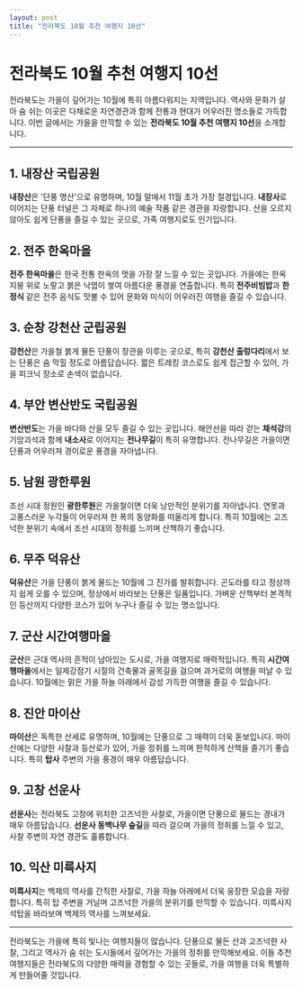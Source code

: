 ```yaml
---
layout: post
title: "전라북도 10월 추천 여행지 10선"
---
```


# 전라북도 10월 추천 여행지 10선

전라북도는 가을이 깊어가는 10월에 특히 아름다워지는 지역입니다. 역사와 문화가 살아 숨 쉬는 이곳은 다채로운 자연경관과 함께 전통과 현대가 어우러진 명소들로 가득합니다. 이번 글에서는 가을을 만끽할 수 있는 **전라북도 10월 추천 여행지 10선**을 소개합니다.

---

## 1. 내장산 국립공원
**내장산**은 '단풍 명산'으로 유명하며, 10월 말에서 11월 초가 가장 절경입니다. **내장사**로 이어지는 단풍 터널은 그 자체로 하나의 예술 작품 같은 경관을 자랑합니다. 산을 오르지 않아도 쉽게 단풍을 즐길 수 있는 곳으로, 가족 여행지로도 인기입니다.

## 2. 전주 한옥마을
**전주 한옥마을**은 한국 전통 한옥의 멋을 가장 잘 느낄 수 있는 곳입니다. 가을에는 한옥 지붕 위로 노랗고 붉은 낙엽이 쌓여 아름다운 풍경을 연출합니다. 특히 **전주비빔밥**과 **한정식** 같은 전주 음식도 맛볼 수 있어 문화와 미식이 어우러진 여행을 즐길 수 있습니다.

## 3. 순창 강천산 군립공원
**강천산**은 가을철 붉게 물든 단풍이 장관을 이루는 곳으로, 특히 **강천산 출렁다리**에서 보는 단풍은 숨 막힐 정도로 아름답습니다. 짧은 트레킹 코스로도 쉽게 접근할 수 있어, 가을 피크닉 장소로 손색이 없습니다.

## 4. 부안 변산반도 국립공원
**변산반도**는 가을 바다와 산을 모두 즐길 수 있는 곳입니다. 해안선을 따라 걷는 **채석강**의 기암괴석과 함께 **내소사**로 이어지는 **전나무길**이 특히 유명합니다. 전나무길은 가을이면 단풍과 어우러져 경이로운 풍경을 자아냅니다.

## 5. 남원 광한루원
조선 시대 정원인 **광한루원**은 가을철이면 더욱 낭만적인 분위기를 자아냅니다. 연못과 고풍스러운 누각들이 어우러져 한 폭의 동양화를 떠올리게 합니다. 특히 10월에는 고즈넉한 분위기 속에서 조선 시대의 정취를 느끼며 산책하기 좋습니다.

## 6. 무주 덕유산
**덕유산**은 가을 단풍이 붉게 물드는 10월에 그 진가를 발휘합니다. 곤도라를 타고 정상까지 쉽게 오를 수 있으며, 정상에서 바라보는 단풍은 일품입니다. 가벼운 산책부터 본격적인 등산까지 다양한 코스가 있어 누구나 즐길 수 있는 명소입니다.

## 7. 군산 시간여행마을
**군산**은 근대 역사의 흔적이 남아있는 도시로, 가을 여행지로 매력적입니다. 특히 **시간여행마을**에서는 일제강점기 시절의 건축물과 골목길을 걸으며 과거로의 여행을 떠날 수 있습니다. 10월에는 맑은 가을 하늘 아래에서 감성 가득한 여행을 즐길 수 있습니다.

## 8. 진안 마이산
**마이산**은 독특한 산세로 유명하며, 10월에는 단풍으로 그 매력이 더욱 돋보입니다. 마이산에는 다양한 사찰과 등산로가 있어, 가을 정취를 느끼며 한적하게 산책을 즐기기 좋습니다. 특히 **탑사** 주변의 가을 풍경이 매우 아름답습니다.

## 9. 고창 선운사
**선운사**는 전라북도 고창에 위치한 고즈넉한 사찰로, 가을이면 단풍으로 물드는 경내가 매우 아름답습니다. **선운사 동백나무 숲길**을 따라 걸으며 가을의 정취를 느낄 수 있고, 사찰 주변의 자연 경관도 훌륭합니다.

## 10. 익산 미륵사지
**미륵사지**는 백제의 역사를 간직한 사찰로, 가을 하늘 아래에서 더욱 웅장한 모습을 자랑합니다. 특히 탑 주변을 거닐며 고즈넉한 가을의 분위기를 만끽할 수 있습니다. 미륵사지 석탑을 바라보며 백제의 역사를 느껴보세요.

---

전라북도는 가을에 특히 빛나는 여행지들이 많습니다. 단풍으로 물든 산과 고즈넉한 사찰, 그리고 역사가 숨 쉬는 도시들에서 깊어가는 가을의 정취를 만끽해보세요. 이들 추천 여행지들은 전라북도의 다양한 매력을 경험할 수 있는 곳들로, 가을 여행을 더욱 특별하게 만들어줄 것입니다.

